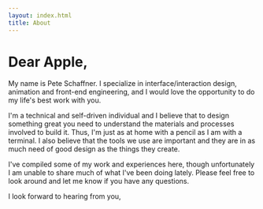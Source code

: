 ```yaml
---
layout: index.html
title: About
---
```


# Dear Apple,

My name is Pete Schaffner. I specialize in interface/interaction design,
animation and front-end engineering, and I would love the opportunity to do my
life's best work with you.

I'm a technical and self-driven individual and I believe that to design something
great you need to understand the materials and processes involved to build it.
Thus, I'm just as at home with a pencil as I am with a terminal. I also believe
that the tools we use are important and they are in as much need of good design
as the things they create.

I've compiled some of my work and experiences here, though unfortunately I am
unable to share much of what I've been doing lately.
Please feel free to look around and let me know if you have any questions.

I look forward to hearing from you,
